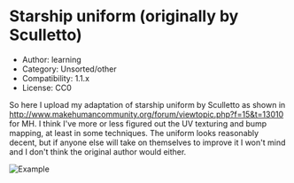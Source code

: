 # Starship uniform (originally by Sculletto)

* Author: learning
* Category: Unsorted/other
* Compatibility: 1.1.x
* License: CC0

So here I upload my adaptation of starship uniform by Sculletto as shown in http://www.makehumancommunity.org/forum/viewtopic.php?f=15&t=13010 for MH. I think I've more or less figured out the UV texturing and bump mapping, at least in some techniques. The uniform looks reasonably decent, but if anyone else will take on themselves to improve it I won't mind and I don't think the original author would either.

![Example](preview.png)

